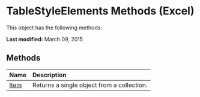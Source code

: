 
# TableStyleElements Methods (Excel)
This object has the following methods:

 **Last modified:** March 09, 2015


## Methods



|**Name**|**Description**|
|:-----|:-----|
| [Item](04bcd092-549d-02c4-615f-a1b05a805717.md)|Returns a single object from a collection.|
